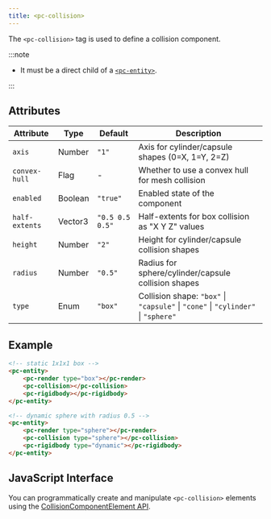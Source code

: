 ```yaml
---
title: <pc-collision>
---
```


The `<pc-collision>` tag is used to define a collision component.

:::note

* It must be a direct child of a [`<pc-entity>`](../pc-entity).

:::

## Attributes

<div className="nowrap-first-col">

| Attribute | Type | Default | Description |
| --- | --- | --- | --- |
| `axis` | Number | `"1"` | Axis for cylinder/capsule shapes (0=X, 1=Y, 2=Z) |
| `convex-hull` | Flag | - | Whether to use a convex hull for mesh collision |
| `enabled` | Boolean | `"true"` | Enabled state of the component |
| `half-extents` | Vector3 | `"0.5 0.5 0.5"` | Half-extents for box collision as "X Y Z" values |
| `height` | Number | `"2"` | Height for cylinder/capsule collision shapes |
| `radius` | Number | `"0.5"` | Radius for sphere/cylinder/capsule collision shapes |
| `type` | Enum | `"box"` | Collision shape: `"box"` \| `"capsule"` \| `"cone"` \| `"cylinder"` \| `"sphere"` |

</div>

## Example

```html
<!-- static 1x1x1 box -->
<pc-entity>
    <pc-render type="box"></pc-render>
    <pc-collision></pc-collision>
    <pc-rigidbody></pc-rigidbody>
</pc-entity>

<!-- dynamic sphere with radius 0.5 -->
<pc-entity>
    <pc-render type="sphere"></pc-render>
    <pc-collision type="sphere"></pc-collision>
    <pc-rigidbody type="dynamic"></pc-rigidbody>
</pc-entity>
```

## JavaScript Interface

You can programmatically create and manipulate `<pc-collision>` elements using the [CollisionComponentElement API](https://api.playcanvas.com/web-components/classes/CollisionComponentElement.html).

